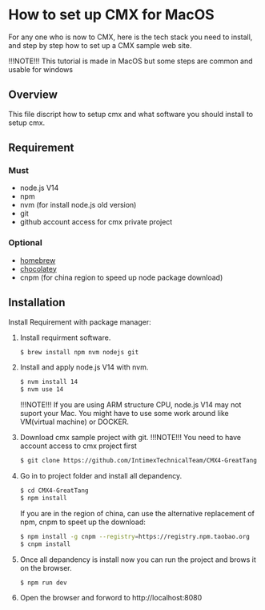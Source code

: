 # How to set up CMX for MacOS
For any one who is now to CMX, here is the tech stack you need to install, and step by step how to set up a CMX sample web site.

!!!NOTE!!!
This tutorial is made in MacOS but some steps are common and usable for windows

## Overview
This file discript how to setup cmx and what software you should install to setup cmx.

## Requirement
### Must
- node.js V14
- npm
- nvm (for install node.js old version)
- git
- github account access for cmx private project

### Optional
- [homebrew](https://brew.sh/)
- [chocolatey](https://chocolatey.org/)
- cnpm (for china region to speed up node package download)

## Installation
Install Requirement with package manager:
1. Install requirment software.
    ``` bash
    $ brew install npm nvm nodejs git
    ```

2. Install and apply node.js V14 with nvm.
    ``` bash
    $ nvm install 14
    $ nvm use 14
    ```

    !!!NOTE!!!
    If you are using ARM structure CPU, node.js V14 may not suport your Mac.
    You might have to use some work around like VM(virtual machine) or DOCKER.

3. Download cmx sample project with git.
    !!!NOTE!!!
    You need to have account access to cmx project first
    ``` bash
    $ git clone https://github.com/IntimexTechnicalTeam/CMX4-GreatTang
    ```
4. Go in to project folder and install all depandency.
    ``` bash
    $ cd CMX4-GreatTang
    $ npm install 
    ```

    If you are in the region of china, can use the alternative replacement of npm, cnpm to speet up the download:
    ``` bash
    $ npm install -g cnpm --registry=https://registry.npm.taobao.org
    $ cnpm install
    ```

5. Once all depandency is install now you can run the project and brows it on the browser.
    ``` bash
    $ npm run dev
    ```
6. Open the browser and forword to 
    http://localhost:8080
